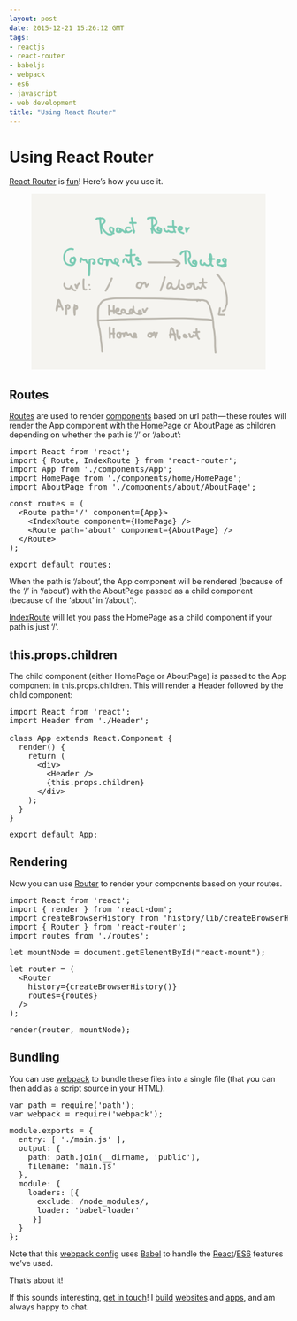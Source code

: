 ```yaml
---
layout: post
date: 2015-12-21 15:26:12 GMT
tags:
- reactjs
- react-router
- babeljs
- webpack
- es6
- javascript
- web development
title: "Using React Router"
---
```

# Using React Router

<p><a href="https://github.com/rackt/react-router">React Router</a> is <a href="http://arpith.co/post/135499760202/server-rendering-with-react-router">fun</a>! Here’s how you use it.</p><figure class="tmblr-full" data-orig-height="1536" data-orig-width="2048"><img src="/images/c8de4dc0aef0d0ba73847c12fc772d8095be9c6522c8f21c2aedcddcbaf2cda3.png" data-orig-height="1536" data-orig-width="2048"></figure><h2>Routes</h2><p><a href="https://github.com/rackt/react-router/blob/latest/docs/guides/basics/RouteConfiguration.md">Routes</a> are used to render <a href="https://facebook.github.io/react/docs/top-level-api.html#react.component">components</a> based on url path — these routes will render the App component with the HomePage or AboutPage as children depending on whether the path is ‘/’ or ‘/about’:</p><pre>import React from 'react';<br>import { Route, IndexRoute } from 'react-router';<br>import App from './components/App';<br>import HomePage from './components/home/HomePage';<br>import AboutPage from './components/about/AboutPage';</pre><pre>const routes = (<br> &nbsp;&lt;Route path='/' component={App}&gt;<br> &nbsp; &nbsp;&lt;IndexRoute component={HomePage} /&gt;<br> &nbsp; &nbsp;&lt;Route path='about' component={AboutPage} /&gt;<br> &nbsp;&lt;/Route&gt;<br>);</pre><pre>export default routes;</pre><p>When the path is ‘/about’, the App component will be rendered (because of the ‘/’ in ‘/about’) with the AboutPage passed as a child component (because of the ‘about’ in ‘/about’).</p><p><a href="https://github.com/rackt/react-router/blob/latest/docs/guides/basics/IndexRoutes.md">IndexRoute</a> will let you pass the HomePage as a child component if your path is just ‘/’.</p><h2>this.props.children</h2><p>The child component (either HomePage or AboutPage) is passed to the App component in this.props.children. This will render a Header followed by the child component:</p><pre>import React from 'react';<br>import Header from './Header';<br> &nbsp;<br>class App extends React.Component {<br> &nbsp;render() {<br> &nbsp; &nbsp;return (<br> &nbsp; &nbsp; &nbsp;&lt;div&gt;<br> &nbsp; &nbsp; &nbsp; &nbsp;&lt;Header /&gt;<br> &nbsp; &nbsp; &nbsp; &nbsp;{this.props.children}<br> &nbsp; &nbsp; &nbsp;&lt;/div&gt;<br> &nbsp; &nbsp;);<br> &nbsp;}<br>}</pre><pre>export default App;</pre><h2>Rendering</h2><p>Now you can use <a href="https://github.com/rackt/react-router/blob/latest/docs/Glossary.md#router">Router</a> to render your components based on your routes.</p><pre>import React from 'react';<br>import { render } from 'react-dom';<br>import createBrowserHistory from 'history/lib/createBrowserHistory';<br>import { Router } from 'react-router';<br>import routes from './routes';</pre><pre>let mountNode = document.getElementById("react-mount");</pre><pre>let router = (<br> &nbsp;&lt;Router <br> &nbsp; &nbsp;history={createBrowserHistory()}<br> &nbsp; &nbsp;routes={routes}<br> &nbsp;/&gt;<br>);</pre><pre>render(router, mountNode);</pre><h2>Bundling</h2><p>You can use <a href="https://webpack.github.io/">webpack</a> to bundle these files into a single file (that you can then add as a script source in your HTML).</p><pre>var path = require('path');<br>var webpack = require('webpack');</pre><pre>module.exports = {<br> &nbsp;entry: [ './main.js' ],<br> &nbsp;output: {<br> &nbsp; &nbsp;path: path.join(__dirname, 'public'),<br> &nbsp; &nbsp;filename: 'main.js'<br> &nbsp;},<br> &nbsp;module: {<br> &nbsp; &nbsp;loaders: [{<br> &nbsp; &nbsp; &nbsp;exclude: /node_modules/,<br> &nbsp; &nbsp; &nbsp;loader: 'babel-loader'<br> &nbsp; &nbsp; }]<br> &nbsp;}<br>};</pre><p>Note that this <a href="http://webpack.github.io/docs/configuration.html">webpack config</a> uses <a href="http://babeljs.io/">Babel</a> to handle the <a href="https://facebook.github.io/react/index.html">React</a>/<a href="http://babeljs.io/docs/learn-es2015/">ES6</a> features we’ve used.</p><p>That’s about it!</p><p>If this sounds interesting, <a href="mailto:arpith@feedreader.co">get in touch</a>! I <a href="http://github.com/arpith">build</a> <a href="http://arpith.co/post/134206819927/displaying-your-webpage">websites</a> and <a href="http://arpith.co/post/135409935907/universal-links-in-react-native">apps</a>, and am always happy to chat.</p>